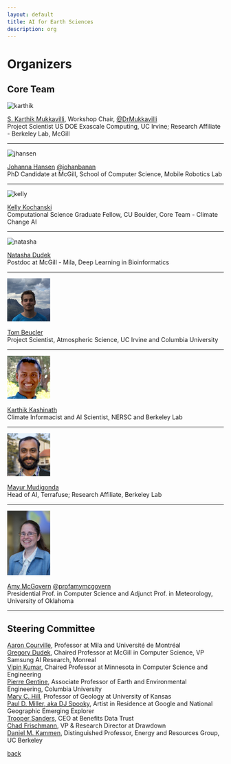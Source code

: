 ```yaml
---
layout: default
title: AI for Earth Sciences
description: org
---
```


# Organizers

## Core Team 

<img src="images/karthik.jpg" alt="karthik" width="100"/>

[S. Karthik Mukkavilli](https://www.linkedin.com/in/karthikmukkavilli/), Workshop Chair, [@DrMukkavilli](https://twitter.com/DrMukkavilli)  
Project Scientist US DOE Exascale Computing, UC Irvine; Research Affiliate - Berkeley Lab, McGill 

---

<img src="images/jhansen.png" alt="jhansen" width="100"/>  

[Johanna Hansen](https://johannah.github.io) [@johanbanan](https://twitter.com/johanbanan)  
PhD Candidate at McGill, School of Computer Science, Mobile Robotics Lab 

---

<img src="images/kelly.jpeg" alt="kelly" width="100"/>  

[Kelly Kochanski](https://www.kochanski.org/kelly/)  
Computational Science Graduate Fellow, CU Boulder, Core Team - Climate Change AI    

---

<img src="images/dudek_headshot.jpg" alt="natasha" width="100"/>  

[Natasha Dudek](https://www.linkedin.com/in/natasha-dudek/)  
Postdoc at McGill - Mila, Deep Learning in Bioinformatics   

---

<img src="images/tom.jpg" alt="tom" width="100"/>  

[Tom Beucler](http://tbeucler.scripts.mit.edu/tbeucler/)  
Project Scientist, Atmospheric Science, UC Irvine and Columbia University 

---

<img src="images/kashinath.jpg" alt="kashinath" width="100"/>  

[Karthik Kashinath](https://www.nersc.gov/about/nersc-staff/data-analytics-services/karthik-kashinath/)  
Climate Informacist and AI Scientist, NERSC and Berkeley Lab    

---  

<img src="images/mayur.jpg" alt="mayur" width="100"/>  

[Mayur Mudigonda](https://mudigonda.github.io/)  
Head of AI, Terrafuse; Research Affiliate, Berkeley Lab   

---  

<img src="images/amy.jpg" alt="amy" width="100"/>  

[Amy McGovern](http://www.mcgovern-fagg.org/amy/) [@profamymcgovern](https://twitter.com/profamymcgovern)  
Presidential Prof. in Computer Science and Adjunct Prof. in Meteorology, University of Oklahoma     

---   

## Steering Committee
[Aaron Courville](https://mila.quebec/en/person/aaron-courville/), Professor at Mila and Université de Montréal  
[Gregory Dudek](http://www.cim.mcgill.ca/~dudek/), Chaired Professor at McGill in Computer Science, VP Samsung AI Research, Monreal  
[Vipin Kumar](https://www-users.cs.umn.edu/~kumar001/), Chaired Professor at Minnesota in Computer Science and Engineering    
[Pierre Gentine](https://eee.columbia.edu/faculty/pierre-gentine), Associate Professor of Earth and Environmental Engineering, Columbia University    
[Mary C. Hill](https://geo.ku.edu/hill-mary-c), Professor of Geology at University of Kansas    
[Paul D. Miller, aka DJ Spooky](http://djspooky.com/), Artist in Residence at Google and National Geographic Emerging Explorer  
[Trooper Sanders](https://twitter.com/troopersanders?lang=en), CEO at Benefits Data Trust     
[Chad Frischmann](https://www.drawdown.org/staff/chad-frischmann), VP & Research Director at Drawdown    
[Daniel M. Kammen](https://en.wikipedia.org/wiki/Daniel_Kammen), Distinguished Professor, Energy and Resources Group, UC Berkeley 



[back](./)

